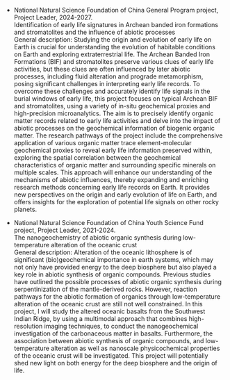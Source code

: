
- National Natural Science Foundation of China General Program project, Project Leader, 2024-2027.\
  Identification of early life signatures in Archean banded iron formations and stromatolites and the influence of abiotic processes\
  General description: Studying the origin and evolution of early life on Earth is crucial for understanding the evolution of habitable conditions on Earth and exploring extraterrestrial life. The Archean Banded Iron Formations (BIF) and stromatolites preserve various clues of early life activities, but these clues are often influenced by later abiotic processes, including fluid alteration and prograde metamorphism, posing significant challenges in interpreting early life records. To overcome these challenges and accurately identify life signals in the burial windows of early life, this project focuses on typical Archean BIF and stromatolites, using a variety of in-situ geochemical proxies and high-precision microanalytics. The aim is to precisely identify organic matter records related to early life activities and delve into the impact of abiotic processes on the geochemical information of biogenic organic matter. The research pathways of the project include the comprehensive application of various organic matter trace element-molecular geochemical proxies to reveal early life information preserved within, exploring the spatial correlation between the geochemical characteristics of organic matter and surrounding specific minerals on multiple scales. This approach will enhance our understanding of the mechanisms of abiotic influences, thereby expanding and enriching research methods concerning early life records on Earth. It provides new perspectives on the origin and early evolution of life on Earth, and offers insights for the exploration of potential life signals on other rocky planets.

- National Natural Science Foundation of China Youth Science Fund project, Project Leader, 2021-2024.\
  The nanogeochemistry of abiotic organic synthesis during low-temperature alteration of the oceanic crust\
  General description: Alteration of the oceanic lithosphere is of significant (bio)geochemical importance in earth systems, which may not only have provided energy to the deep biosphere but also played a key role in abiotic synthesis of organic compounds. Previous studies have outlined the possible processes of abiotic organic synthesis during serpentinization of the mantle-derived rocks. However, reaction pathways for the abiotic formation of organics through low-temperature alteration of the oceanic crust are still not well constrained. In this project, I will study the altered oceanic basalts from the Southwest Indian Ridge, by using a multimodal approach that combines high-resolution imaging techniques, to conduct the nanogeochemical investigation of the carbonaceous matter in basalts. Furthermore, the association between abiotic synthesis of organic compounds, and low-temperature alteration as well as nanoscale physicochemical properties of the oceanic crust will be investigated. This project will potentially shed new light on both energy for the deep biosphere and the origin of life.
